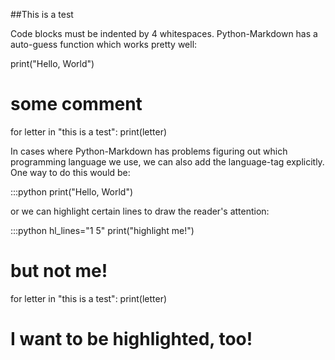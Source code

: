 ##This is a test

Code blocks must be indented by 4 whitespaces. Python-Markdown has a auto-guess function which works pretty well:

print("Hello, World")
# some comment
for letter in "this is a test":
    print(letter)

In cases where Python-Markdown has problems figuring out which programming language we use, we can also add the language-tag explicitly. One way to do this would be:

:::python
print("Hello, World")

or we can highlight certain lines to draw the reader's attention:

:::python hl_lines="1 5"
print("highlight me!")
# but not me!
for letter in "this is a test":
    print(letter)   
# I want to be highlighted, too!
